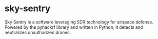 # sky-sentry
Sky Sentry is a software leveraging SDR technology for airspace defense. Powered by the pyhackrf library and written in Python, it detects and neutralizes unauthorized drones.

